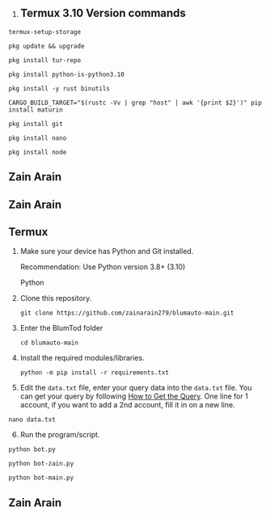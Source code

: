 1. ## Termux 3.10 Version commands
```shell
termux-setup-storage
```
```shell
pkg update && upgrade
```
```shell
pkg install tur-repo
```
```shell
pkg install python-is-python3.10
```
```shell
pkg install -y rust binutils
```
```shell
CARGO_BUILD_TARGET="$(rustc -Vv | grep "host" | awk '{print $2}')" pip install maturin
```
```shell
pkg install git
```
```shell
pkg install nano
```
```shell
pkg install node
```

## Zain Arain 

## Zain Arain 

## Termux

1. Make sure your device has Python and Git installed.

    Recommendation: Use Python version 3.8+ (3.10)
   
   Python

2. Clone this repository.
   ```shell
   git clone https://github.com/zainarain279/blumauto-main.git
   ```

3. Enter the BlumTod folder
   ```
   cd blumauto-main
   ```

4. Install the required modules/libraries.
   ```
   python -m pip install -r requirements.txt
   ```

5. Edit the `data.txt` file, enter your query data into the `data.txt` file. You can get your query by following [How to Get the Query](#how-to-get-the-query). One line for 1 account, if you want to add a 2nd account, fill it in on a new line.
```shell
nano data.txt
```
6. Run the program/script.
```shell
python bot.py
```
   ```
   python bot-zain.py
   ```
```shell
python bot-main.py
```
## Zain Arain 
